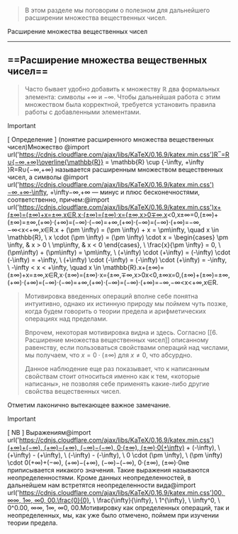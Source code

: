 > В этом разделе мы поговорим о полезном для дальнейшего расширении множества вещественных чисел.

Расширение множества вещественных чисел

---

## ==Расширение множества вещественных чисел==

> Часто бывает удобно добавить к множеству $\mathbb R$﻿ два формальных элемента: символы $+\infty$﻿ и $- \infty$﻿. Чтобы дальнейшая работа с этим множеством была корректной, требуется установить правила работы с добавленными элементами.

> [!important]  
> [ Определение ] (понятие расширенного множества вещественных чисел)Множество @import url('https://cdnjs.cloudflare.com/ajax/libs/KaTeX/0.16.9/katex.min.css')R‾=R∪{−∞,+∞}\overline{\mathbb{R}} = \mathbb{R} \cup \{-\infty, +\infty \}R=R∪{−∞,+∞}﻿ называется расширенным множеством вещественных чисел, а символы @import url('https://cdnjs.cloudflare.com/ajax/libs/KaTeX/0.16.9/katex.min.css')−∞,+∞-\infty, +\infty−∞,+∞﻿ — минус и плюс бесконечностями, соответственно, причем:@import url('https://cdnjs.cloudflare.com/ajax/libs/KaTeX/0.16.9/katex.min.css')x+(±∞)=(±∞)+x=±∞,x∈R,x⋅(±∞)=(±∞)⋅x={±∞,x>0∓∞,x<0,x±∞=0,(±∞)+(±∞)=±∞,(+∞)⋅(+∞)=(−∞)⋅(−∞)=+∞,(+∞)⋅(−∞)=(−∞)⋅(+∞)=−∞,−∞<x<+∞,x∈R.x + (\pm \infty) = (\pm \infty) + x = \pm\infty, \quad x \in \mathbb{R}, \\ x \cdot (\pm \infty) = (\pm \infty) \cdot x = \begin{cases} \pm \infty, & x > 0 \\ \mp\infty, & x < 0 \end{cases}, \\ \frac{x}{\pm \infty} = 0, \\ (\pm\infty) + (\pm\infty) = \pm\infty, \\ (+\infty) \cdot (+\infty) = (-\infty) \cdot (-\infty) = +\infty, \\ (+\infty) \cdot (-\infty) = (-\infty) \cdot (+\infty) = -\infty, \\ -\infty < x < +\infty, \quad x \in \mathbb{R}.x+(±∞)=(±∞)+x=±∞,x∈R,x⋅(±∞)=(±∞)⋅x={±∞,∓∞,​x>0x<0​,±∞x​=0,(±∞)+(±∞)=±∞,(+∞)⋅(+∞)=(−∞)⋅(−∞)=+∞,(+∞)⋅(−∞)=(−∞)⋅(+∞)=−∞,−∞<x<+∞,x∈R.  

> Мотивировка введенных операций вполне себе понятна интуитивно, однако их истинную природу мы поймем чуть позже, когда будем говорить о теории предела и арифметических операциях над пределами.
> 
> Впрочем, некоторая мотивировка видна и здесь. Согласно [[6. Расширение множества вещественных чисел]] описанному равенству, если пользоваться свойствами операций над числами, мы получаем, что $x = 0 \cdot (\pm \infty)$﻿ для $x \neq 0$﻿, что абсурдно.
> 
> Данное наблюдение еще раз показывает, что к написанным свойствам стоит относиться именно как к тем, «которые написаны», не позволяя себе применять какие-либо другие свойства вещественных чисел.

Отметим лаконично вытекающее важное замечание.

> [!important]  
> [ NB ] Выражениям@import url('https://cdnjs.cloudflare.com/ajax/libs/KaTeX/0.16.9/katex.min.css')(+∞)+(−∞), (+∞)−(+∞), (−∞)−(−∞), 0⋅(±∞), (±∞)⋅0(+\infty) + (-\infty), \ (+\infty) - (+\infty), \ (-\infty) - (-\infty), \ 0 \cdot (\pm \infty), \ (\pm \infty) \cdot 0(+∞)+(−∞), (+∞)−(+∞), (−∞)−(−∞), 0⋅(±∞), (±∞)⋅0не приписывается никакого значения. Такие выражения называются неопределенностями. Кроме данных неопределенностей, в дальнейшем нам встретятся неопределенности вида@import url('https://cdnjs.cloudflare.com/ajax/libs/KaTeX/0.16.9/katex.min.css')00, ∞∞, 1∞, ∞0, 00.\frac{0}{0}, \ \frac{\infty}{\infty}, \ 1^{\infty}, \ \infty^0, \ 0^0.00​, ∞∞​, 1∞, ∞0, 00.Мотивировку как определенных операций, так и неопределенных, мы, как уже было отмечено, поймем при изучении теории предела.